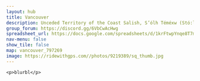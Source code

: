 ```yaml
---
layout: hub
title: Vancouver
description: Unceded Territory of the Coast Salish, S’ólh Téméxw (Stó:lō), Hul&#8217;qumi&#8217;num Treaty Group, səl̓ilwətaɁɬ təməxʷ (Tsleil-Waututh), šxʷməθkʷəy̓əmaɁɬ təməxʷ (Musqueam), Skwxwú7mesh-ulh Temíx̱w (Squamish), and Stz&#8217;uminus
group_forum: https://discord.gg/6VbCwAcHwg
spreadsheet_url: https://docs.google.com/spreadsheets/d/1krFtwpYnqe8T7mCaAVJzsqxe_CYDAIbQKwoLMMPZc3k/gviz/tq?tqx=out:json&sheet=vancouver
nav-menu: false
show_tile: false
map: vancouver_797269
image: https://ridewithgps.com//photos/9219389/sq_thumb.jpg
---
```

    
    <p>blurbl</p>
